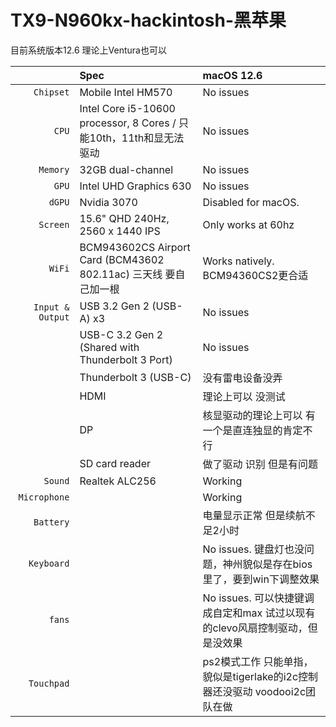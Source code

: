 # TX9-N960kx-hackintosh-黑苹果
目前系统版本12.6 理论上Ventura也可以

| | Spec | macOS 12.6 |
| ---: | :--- | :--- |
| ``Chipset`` | Mobile Intel HM570 | No issues |
| ``CPU`` | Intel Core i5-10600 processor, 8 Cores / 只能10th，11th和显无法驱动 | No issues |
| ``Memory`` | 32GB dual-channel  | No issues |
| ``GPU`` | Intel UHD Graphics 630 | No issues |
| ``dGPU`` | Nvidia 3070 | Disabled for macOS. |
| ``Screen`` | 15.6" QHD 240Hz, 2560 x 1440 IPS |  Only works at 60hz |
| ``WiFi`` | BCM943602CS Airport Card (BCM43602 802.11ac) 三天线 要自己加一根| Works natively. BCM94360CS2更合适 |
| ``Input & Output`` | USB 3.2 Gen 2 (USB-A) x3 | No issues |
| | USB-C 3.2 Gen 2  (Shared with Thunderbolt 3 Port) | No issues |
| | Thunderbolt 3 (USB-C) | 没有雷电设备没弄 |
| | HDMI |理论上可以 没测试 |
| | DP | 核显驱动的理论上可以 有一个是直连独显的肯定不行  |
| | SD card reader | 做了驱动 识别 但是有问题 |
| ``Sound`` | Realtek ALC256 | Working  |
| ``Microphone`` | | Working |
| ``Battery`` |  | 电量显示正常 但是续航不足2小时 |
| ``Keyboard`` |  | No issues. 键盘灯也没问题，神州貌似是存在bios里了，要到win下调整效果 |
| ``fans`` |  | No issues. 可以快捷键调成自定和max 试过以现有的clevo风扇控制驱动，但是没效果 |
| ``Touchpad`` |  | ps2模式工作 只能单指，貌似是tigerlake的i2c控制器还没驱动 voodooi2c团队在做|****
